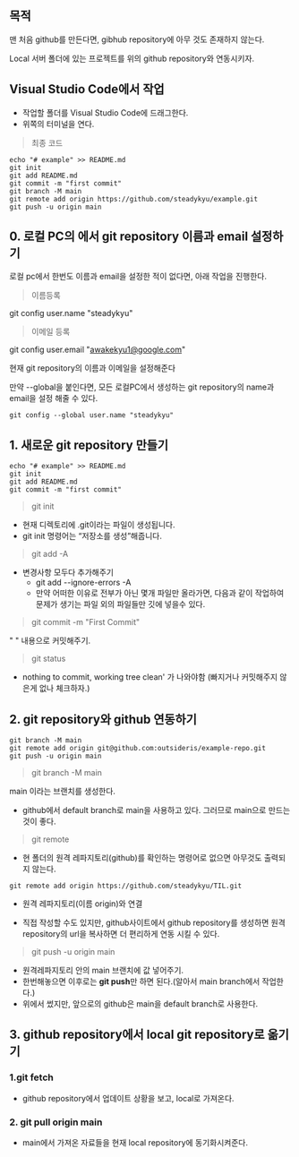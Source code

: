 ## 목적
맨 처음 github를 만든다면, gibhub repository에 아무 것도 존재하지 않는다.

Local 서버 폴더에 있는 프로젝트를 위의 github repository와 연동시키자.

## Visual Studio Code에서 작업
+ 작업할 폴더를 Visual Studio Code에 드래그한다.
+ 위쪽의 터미널을 연다.

> 최종 코드
```
echo "# example" >> README.md
git init
git add README.md
git commit -m "first commit"
git branch -M main
git remote add origin https://github.com/steadykyu/example.git
git push -u origin main
```

## 0. 로컬 PC의 에서 git repository 이름과 email 설정하기
로컬 pc에서 한번도 이름과 email을 설정한 적이 없다면, 아래 작업을 진행한다.

> 이름등록

git config user.name "steadykyu"

> 이메일 등록

git config user.email "awakekyu1@google.com"

현재 git repository의 이름과 이메일을 설정해준다

만약 --global을 붙인다면, 모든 로컬PC에서 생성하는 git repository의 name과 email을 설정 해줄 수 있다.
```
git config --global user.name "steadykyu"
```

## 1. 새로운 git repository 만들기
```git
echo "# example" >> README.md
git init
git add README.md
git commit -m "first commit"
```
> git init

+ 현재 디렉토리에 .git이라는 파일이 생성됩니다.
+ git init 명령어는 “저장소를 생성”해줍니다.

> git add -A

+ 변경사항 모두다 추가해주기
    + git add --ignore-errors -A 
    + 만약 어떠한 이유로 전부가 아닌 몇개 파일만 올라가면, 다음과 같이 작업하여 문제가 생기는 파일 외의 파일들만 깃에 넣을수 있다.

> git commit -m "First Commit"

" " 내용으로 커밋해주기.

> git status
+ nothing to commit, working tree clean' 가 나와야함
(빠지거나 커밋해주지 않은게 없나 체크하자.)

## 2. git repository와 github 연동하기
```
git branch -M main
git remote add origin git@github.com:outsideris/example-repo.git
git push -u origin main
```

> git branch -M main

main 이라는 브랜치를 생성한다.
+ github에서 default branch로 main을 사용하고 있다. 그러므로 main으로 만드는 것이 좋다.

> git remote

+ 현 폴더의 원격 레파지토리(github)를 확인하는 명령어로 없으면 아무것도 출력되지 않는다.
 
```
git remote add origin https://github.com/steadykyu/TIL.git
```
+ 원격 레파지토리(이름 origin)와 연결

+ 직접 작성할 수도 있지만, github사이트에서 github repository를 생성하면 원격 repository의 url을 복사하면 더 편리하게 연동 시킬 수 있다.

>  git push -u origin main
+ 원격레파지토리 안의 main 브랜치에 값 넣어주기.
+ 한번해놓으면 이후로는 **git push**만 하면 된다.(알아서 main branch에서 작업한다.)
+ 위에서 썼지만, 앞으로의 github은 main을 default branch로 사용한다.

## 3. github repository에서 local git repository로 옮기기

### 1.git fetch
+ github repository에서 업데이트 상황을 보고, local로 가져온다.

### 2. git pull origin main
+ main에서 가져온 자료들을 현재 local repository에 동기화시켜준다.



